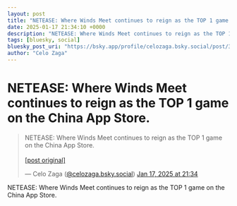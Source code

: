 ```yaml
---
layout: post
title: "NETEASE: Where Winds Meet continues to reign as the TOP 1 game on the China App Store."
date: 2025-01-17 21:34:10 +0000
description: "NETEASE: Where Winds Meet continues to reign as the TOP 1 game on the China App Store."
tags: [bluesky, social]
bluesky_post_uri: "https://bsky.app/profile/celozaga.bsky.social/post/3lfxqnvmrrs2u"
author: "Celo Zaga"
---
```


<h1 class="bluesky-post-title">NETEASE: Where Winds Meet continues to reign as the TOP 1 game on the China App Store.</h1>


<blockquote class="bluesky-embed" data-bluesky-uri="at://did:plc:lmh6rennptq77inaztnovw4b/app.bsky.feed.post/3lfxqnvmrrs2u" data-bluesky-embed-color-mode="system">
<p lang="">NETEASE: Where Winds Meet continues to reign as the TOP 1 game on the China App Store.<br><br><a href="https://bsky.app/profile/celozaga.bsky.social/post/3lfxqnvmrrs2u">[post original]</a></p>
&mdash; Celo Zaga (<a href="https://bsky.app/profile/did:plc:lmh6rennptq77inaztnovw4b">@celozaga.bsky.social</a>) <a href="https://bsky.app/profile/celozaga.bsky.social/post/3lfxqnvmrrs2u">Jan 17, 2025 at 21:34</a>
</blockquote>
<script async src="https://embed.bsky.app/static/embed.js" charset="utf-8"></script>


<p class="bluesky-post-description">NETEASE: Where Winds Meet continues to reign as the TOP 1 game on the China App Store.</p>
